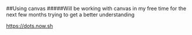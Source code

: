 ##Using canvas
#####Will be working with canvas in my free time for the next few months trying to get a better understanding

https://dots.now.sh

